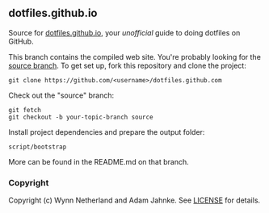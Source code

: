 ## dotfiles.github.io

Source for [dotfiles.github.io][], your _unofficial_ guide to doing dotfiles on
GitHub.

This branch contains the compiled web site. You're probably looking for the
[source branch][]. To get set up, fork this repository and clone the project:

    git clone https://github.com/<username>/dotfiles.github.com

Check out the "source" branch:

    git fetch
    git checkout -b your-topic-branch source

Install project dependencies and prepare the output folder:

    script/bootstrap

More can be found in the README.md on that branch.

### Copyright

Copyright (c) Wynn Netherland and Adam Jahnke. See [LICENSE][] for details.

[dotfiles.github.io]: http://dotfiles.github.io
[source branch]: https://github.com/dotfiles/dotfiles.github.com/tree/source
[license]: LICENSE.md

